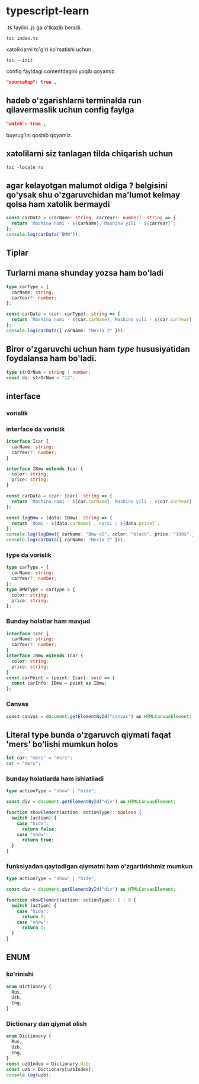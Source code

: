 # typescript-learn

.ts fayilni .js ga o'tkazib beradi.

```command
tsc index.ts
```

xatoliklarni to'g'ri ko'rsatishi uchun .

```command
tsc --init
```

config fayldagi comentdagini yoqib qoyamiz.

```json
"sourceMap": true ,
```

## hadeb o'zgarishlarni terminalda run qilavermaslik uchun config faylga

```json
"watch": true ,
```

buyrug'ini qoshib qoyamiz.

## xatolilarni siz tanlagan tilda chiqarish uchun

```command
tsc -locale ru
```

## agar kelayotgan malumot oldiga ? belgisini qo'ysak shu o'zgaruvchidan ma'lumot kelmay qolsa ham xatolik bermaydi

```typescript
const carData = (carName: string, carYear?: number): string => {
  return `Mashina nomi - ${carName}, Mashina yili - ${carYear}`;
};
console.log(carData("BMW"));
```

## Tiplar

## Turlarni mana shunday yozsa ham bo'ladi

```typescript
type carType = {
  carName: string;
  carYear?: number;
};

const carData = (car: carType): string => {
  return `Mashina nomi - ${car.carName}, Mashina yili - ${car.carYear}`;
};
console.log(carData({ carName: "Nexia 2" }));
```

## Biror o'zgaruvchi uchun ham _type_ hususiyatidan foydalansa ham bo'ladi.

```typescript
type strOrNum = string | number;
const ds: strOrNum = "12";
```

## interface

### vorislik

### interface da vorislik

```typescript
interface Icar {
  carName: string;
  carYear?: number;
}

interface IBmw extends Icar {
  color: string;
  price: string;
}

const carData = (car: Icar): string => {
  return `Mashina nomi - ${car.carName}, Mashina yili - ${car.carYear}`;
};

const logBmw = (data: IBmw): string => {
  return `Nomi - ${data.carName} , narxi : ${data.price}`;
};
console.log(logBmw({ carName: "Bmw x5", color: "black", price: "100$" }));
console.log(carData({ carName: "Nexia 2" }));
```

### type da vorislik

```typescript
type carType = {
  carName: string;
  carYear?: number;
};
type BMWType = carType & {
  color: string;
  price: string;
};
```

### Bunday holatlar ham mavjud

```typescript
interface Icar {
  carName: string;
  carYear?: number;
}
interface IBmw extends Icar {
  color: string;
  price: string;
}
const carPoint = (point: Icar): void => {
  const carInfo: IBmw = point as IBmw;
};
```

### Canvas

```typescript
const canvas = document.getElementById("canvas") as HTMLCanvasElement;
```

## Literal type bunda o'zgaruvch qiymati faqat 'mers' bo'lishi mumkun holos

```typescript
let car: "mers" = "mers";
car = "mers";
```

### bunday holatlarda ham ishlatiladi

```typescript
type actionType = "show" | "hide";

const div = document.getElementById("div") as HTMLCanvasElement;

function showElement(action: actionType): boolean {
  switch (action) {
    case "hide":
      return false;
    case "show":
      return true;
  }
}
```

### funksiyadan qaytadigan qiymatni ham o'zgartirishmiz mumkun

```typescript
type actionType = "show" | "hide";

const div = document.getElementById("div") as HTMLCanvasElement;

function showElement(action: actionType): 1 | 0 {
  switch (action) {
    case "hide":
      return 0;
    case "show":
      return 1;
  }
}
```

## ENUM

### ko'rinishi

```typescript
enum Dictionary {
  Rus,
  Uzb,
  Eng,
}
```

### Dictionary dan qiymat olish

```typescript
enum Dictionary {
  Rus,
  Uzb,
  Eng,
}
const uzbIndex = Dictionary.Uzb;
const uzb = Dictionary[uzbIndex];
console.log(uzb);
```
